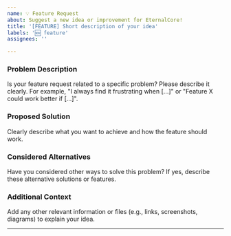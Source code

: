 ```yaml
---
name: 💡 Feature Request
about: Suggest a new idea or improvement for EternalCore!
title: '[FEATURE] Short description of your idea'
labels: '🆕 feature'
assignees: ''

---
```


### Problem Description
Is your feature request related to a specific problem? Please describe it clearly.
For example, "I always find it frustrating when [...]" or "Feature X could work better if [...]".

### Proposed Solution
Clearly describe what you want to achieve and how the feature should work.

### Considered Alternatives
Have you considered other ways to solve this problem? If yes, describe these alternative solutions or features.

### Additional Context
Add any other relevant information or files (e.g., links, screenshots, diagrams) to explain your idea.

---
